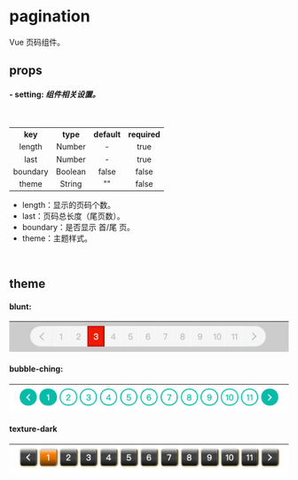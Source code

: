 # pagination

Vue 页码组件。

## props

#### \- setting: *组件相关设置。*
  <table>
​   <tbody align="center" size="12px">
​     <tr>
​       <th>key</th>
​       <th>type</th>
​       <th>default</th>
​       <th>required</th>
​     </tr>
​     <tr>
​       <td>length</td>
​       <td>Number</td>
​       <td>-</td>
​       <td>true</td>
​     </tr>
​     <tr>
​       <td>last</td>
​       <td>Number</td>
​       <td>-</td>
​       <td>true</td>
​     </tr>
​     <tr>
​       <td>boundary</td>
​       <td>Boolean</td>
​				<td>false</td>
​				<td>false</td>
​			</tr>
​			<tr>
​				<td>theme</td>
​				<td>String</td>
​				<td>""</td>
​				<td>false</td>
​			</tr>
​		</tbody>
​	</table>

- length：显示的页码个数。
- last：页码总长度（尾页数）。
- boundary：是否显示 首/尾 页。
- theme：主题样式。

​ </br>

## theme
#### blunt:
![blunt](https://raw.githubusercontent.com/ZZZ-Bin/img-folder/master/zInterface/blunt.png?token=AICBY33MUDSTB7VHLGGTQMK43UVVW)

#### bubble-ching:
![bubble-ching](https://raw.githubusercontent.com/ZZZ-Bin/img-folder/master/zInterface/bubble-ching.png?token=AICBY37D7QDGCCJYGASSN7K43UVPC)

#### texture-dark
![texture-dark](https://raw.githubusercontent.com/ZZZ-Bin/img-folder/master/zInterface/texture-dark.png?token=AICBY35IWKAGP3OJ5OOTM7C43UVRU)

